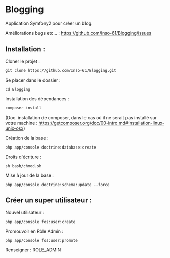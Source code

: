 Blogging
========

Application Symfony2 pour créer un blog.

Améliorations bugs etc... :
 https://github.com/Inso-61/Blogging/issues

Installation : 
--------------

Cloner le projet :

    git clone https://github.com/Inso-61/Blogging.git
    
Se placer dans le dossier :
    
    cd Blogging
    
Installation des dépendances :
    
    composer install
    
(Doc. installation de composer, dans le cas où il ne serait pas installé sur votre machine : https://getcomposer.org/doc/00-intro.md#installation-linux-unix-osx)  

Création de la base : 
    
    php app/console doctrine:database:create
    
Droits d'écriture :
    
    sh bash/chmod.sh
    
Mise à jour de la base :
    
    php app/console doctrine:schema:update --force
    

Créer un super utilisateur : 
----------------------------

Nouvel utilisateur :

    php app/console fos:user:create 
    
Promouvoir en Rôle Admin :
    
    php app/console fos:user:promote    
    
Renseigner : ROLE_ADMIN

